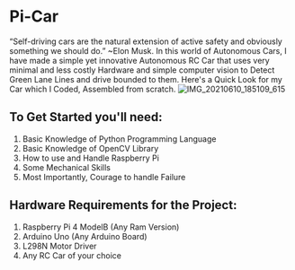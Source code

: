 # Pi-Car
“Self-driving cars are the natural extension of active safety and obviously something we should do.” ~Elon Musk. In this world of Autonomous Cars, I have made a simple yet innovative Autonomous RC Car that uses very minimal and less costly Hardware and simple computer vision to Detect Green Lane Lines and drive bounded to them. Here's a Quick Look for my Car which I Coded, Assembled from scratch.
![IMG_20210610_185109_615](https://user-images.githubusercontent.com/87967508/126969893-41da3013-2219-4f25-8895-f65fc4590fb6.jpg)



## To Get Started you'll need:
1. Basic Knowledge of Python Programming Language 
2. Basic Knowledge of OpenCV Library
3. How to use and Handle Raspberry Pi
4. Some Mechanical Skills 
5. Most Importantly, Courage to handle Failure

## Hardware Requirements for the Project:
1. Raspberry Pi 4 ModelB (Any Ram Version)
2. Arduino Uno (Any Arduino Board)
3. L298N Motor Driver
4. Any RC Car of your choice 

